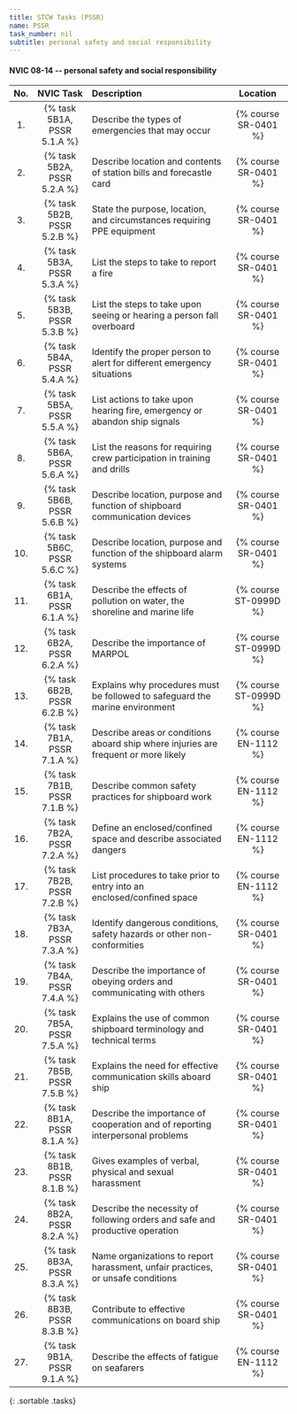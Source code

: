 ```yaml
---
title: STCW Tasks (PSSR)
name: PSSR
task_number: nil
subtitle: personal safety and social responsibility
---
```



#### NVIC 08-14 -- personal safety and social responsibility

| No.   | NVIC Task | Description | Location |
|:-----:|:----:|:------------|:-------:|
| 1. | {% task 5B1A, PSSR 5.1.A %} | Describe the types of emergencies that may occur | {% course SR-0401 %}|
| 2. | {% task 5B2A, PSSR 5.2.A %} | Describe location and contents of station bills and forecastle card | {% course SR-0401 %}|
| 3. | {% task 5B2B, PSSR 5.2.B %} | State the purpose, location, and circumstances requiring PPE equipment | {% course SR-0401 %}|
| 4. | {% task 5B3A, PSSR 5.3.A %} | List the steps to take to report a fire | {% course SR-0401 %}|
| 5. | {% task 5B3B, PSSR 5.3.B %} | List the steps to take upon seeing or hearing a person fall overboard | {% course SR-0401 %}|
| 6. | {% task 5B4A, PSSR 5.4.A %} | Identify the proper person to alert for different emergency situations | {% course SR-0401 %}|
| 7. | {% task 5B5A, PSSR 5.5.A %} | List actions to take upon hearing fire, emergency or abandon ship signals | {% course SR-0401 %}|
| 8. | {% task 5B6A, PSSR 5.6.A %} | List the reasons for requiring crew participation in training and drills | {% course SR-0401 %}|
| 9. | {% task 5B6B, PSSR 5.6.B %} | Describe location, purpose and function of shipboard communication devices | {% course SR-0401 %}|
| 10. | {% task 5B6C, PSSR 5.6.C %} | Describe location, purpose and function of the shipboard alarm systems | {% course SR-0401 %}|
| 11. | {% task 6B1A, PSSR 6.1.A %} | Describe the effects of pollution on water, the shoreline and marine life | {% course ST-0999D %}|
| 12. | {% task 6B2A, PSSR 6.2.A %} | Describe the importance of MARPOL | {% course ST-0999D %}|
| 13. | {% task 6B2B, PSSR 6.2.B %} | Explains why procedures must be followed to safeguard the marine environment | {% course ST-0999D %}|
| 14. | {% task 7B1A, PSSR 7.1.A %} | Describe areas or conditions aboard ship where injuries are frequent or more likely | {% course EN-1112 %}|
| 15. | {% task 7B1B, PSSR 7.1.B %} | Describe common safety practices for shipboard work | {% course EN-1112 %}|
| 16. | {% task 7B2A, PSSR 7.2.A %} | Define an enclosed/confined space and describe associated dangers | {% course EN-1112 %}|
| 17. | {% task 7B2B, PSSR 7.2.B %} | List procedures to take prior to entry into an enclosed/confined space | {% course EN-1112 %}|
| 18. | {% task 7B3A, PSSR 7.3.A %} | Identify dangerous conditions, safety hazards or other non-conformities | {% course SR-0401 %}|
| 19. | {% task 7B4A, PSSR 7.4.A %} | Describe the importance of obeying orders and communicating with others | {% course SR-0401 %}|
| 20. | {% task 7B5A, PSSR 7.5.A %} | Explains the use of common shipboard terminology and technical terms | {% course SR-0401 %}|
| 21. | {% task 7B5B, PSSR 7.5.B %} | Explains the need for effective communication skills aboard ship | {% course SR-0401 %}|
| 22. | {% task 8B1A, PSSR 8.1.A %} | Describe the importance of cooperation and of reporting interpersonal problems | {% course SR-0401 %}|
| 23. | {% task 8B1B, PSSR 8.1.B %} | Gives examples of verbal, physical and sexual harassment | {% course SR-0401 %}|
| 24. | {% task 8B2A, PSSR 8.2.A %} | Describe the necessity of following orders and safe and productive operation | {% course SR-0401 %}|
| 25. | {% task 8B3A, PSSR 8.3.A %} | Name organizations to report harassment, unfair practices, or unsafe conditions | {% course SR-0401 %}|
| 26. | {% task 8B3B, PSSR 8.3.B %} | Contribute to effective communications on board ship | {% course SR-0401 %}|
| 27. | {% task 9B1A, PSSR 9.1.A %} | Describe the effects of fatigue on seafarers | {% course EN-1112 %}|
{: .sortable .tasks}
